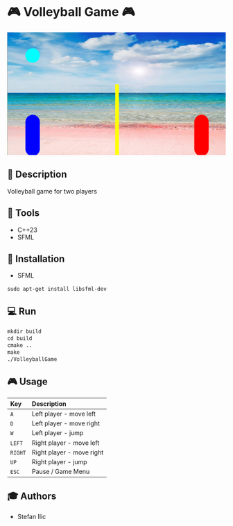 # :video_game: Volleyball Game :video_game:

![alt text](https://github.com/mr11261/Volleyball-game/blob/master/screenshots/GameVersion1.png)

## :page_facing_up: Description
Volleyball game for two players

## :wrench: Tools
- C++23
- SFML

## :electric_plug: Installation
* SFML
```
sudo apt-get install libsfml-dev
```

## :computer: Run
```
mkdir build
cd build
cmake ..
make
./VolleyballGame
```

## :video_game: Usage
| **Key** | **Description** |
| :---  | :--- |
| ```A``` | Left player - move left |
| ```D``` | Left player - move right |
| ```W``` | Left player - jump |
| ```LEFT``` | Right player - move left |
| ```RIGHT``` | Right player - move right |
| ```UP``` | Right player - jump |
| ```ESC``` | Pause / Game Menu |

## :mortar_board: Authors 
* Stefan Ilic
